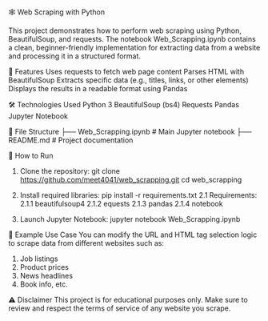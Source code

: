 🕸️ Web Scraping with Python

This project demonstrates how to perform web scraping using Python, BeautifulSoup, and requests. The notebook Web_Scrapping.ipynb contains a clean, beginner-friendly implementation for extracting data from a website and processing it in a structured format.

📌 Features
Uses requests to fetch web page content
Parses HTML with BeautifulSoup
Extracts specific data (e.g., titles, links, or other elements)
Displays the results in a readable format using Pandas

🛠️ Technologies Used
Python 3
BeautifulSoup (bs4)
Requests
Pandas
Jupyter Notebook

📁 File Structure
├── Web_Scrapping.ipynb  # Main Jupyter notebook
├── README.md            # Project documentation

🚀 How to Run
1. Clone the repository:
git clone https://github.com/meet4041/web_scrapping.git
cd web_scrapping

2. Install required libraries:
pip install -r requirements.txt
	2.1 Requirements: 
		2.1.1 beautifulsoup4
		2.1.2 equests
		2.1.3 pandas
		2.1.4 notebook

3. Launch Jupyter Notebook:
jupyter notebook Web_Scrapping.ipynb

📌 Example Use Case
You can modify the URL and HTML tag selection logic to scrape data from different websites such as:
1. Job listings
2. Product prices
3. News headlines
4. Book info, etc.

⚠️ Disclaimer
This project is for educational purposes only. Make sure to review and respect the terms of service of any website you scrape.

